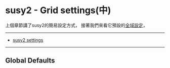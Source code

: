# susy2 - Grid settings(中)
上個章節講了susy2的簡易設定方式，
接著我們來看它預設的[全域設定](http://susydocs.oddbird.net/en/latest/settings/#global-defaults)，
***

* [susy2 settings](http://susydocs.oddbird.net/en/latest/settings/#global-defaults)

***

## Global Defaults

